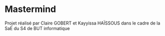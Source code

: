 # Mastermind

Projet réalisé par Claire GOBERT et Kayyissa HAÏSSOUS dans le cadre de la SaE du S4 de BUT informatique
